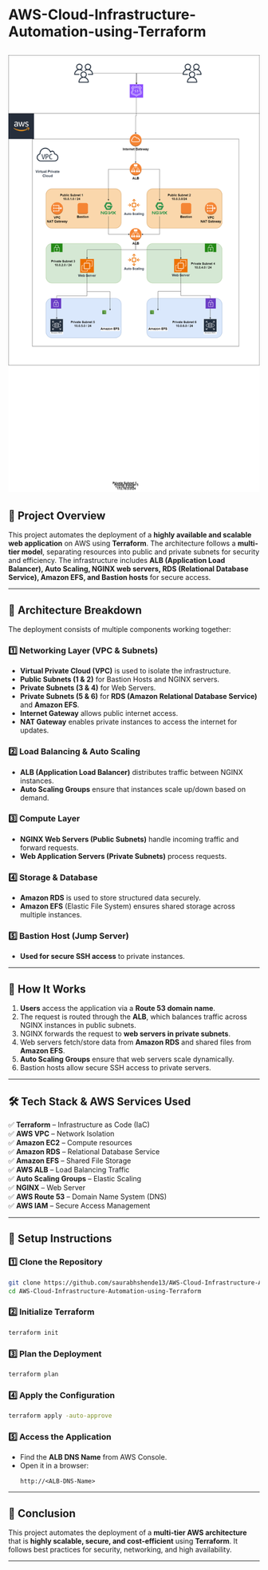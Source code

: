 # AWS-Cloud-Infrastructure-Automation-using-Terraform

![Architecture](project.png)
---

## 📖 **Project Overview**  
This project automates the deployment of a **highly available and scalable web application** on AWS using **Terraform**. The architecture follows a **multi-tier model**, separating resources into public and private subnets for security and efficiency. The infrastructure includes **ALB (Application Load Balancer), Auto Scaling, NGINX web servers, RDS (Relational Database Service), Amazon EFS, and Bastion hosts** for secure access.

---

## 📜 **Architecture Breakdown**
The deployment consists of multiple components working together:

### **1️⃣ Networking Layer (VPC & Subnets)**
- **Virtual Private Cloud (VPC)** is used to isolate the infrastructure.
- **Public Subnets (1 & 2)** for Bastion Hosts and NGINX servers.
- **Private Subnets (3 & 4)** for Web Servers.
- **Private Subnets (5 & 6)** for **RDS (Amazon Relational Database Service)** and **Amazon EFS**.
- **Internet Gateway** allows public internet access.
- **NAT Gateway** enables private instances to access the internet for updates.

### **2️⃣ Load Balancing & Auto Scaling**
- **ALB (Application Load Balancer)** distributes traffic between NGINX instances.
- **Auto Scaling Groups** ensure that instances scale up/down based on demand.

### **3️⃣ Compute Layer**
- **NGINX Web Servers (Public Subnets)** handle incoming traffic and forward requests.
- **Web Application Servers (Private Subnets)** process requests.

### **4️⃣ Storage & Database**
- **Amazon RDS** is used to store structured data securely.
- **Amazon EFS** (Elastic File System) ensures shared storage across multiple instances.

### **5️⃣ Bastion Host (Jump Server)**
- **Used for secure SSH access** to private instances.

---

## 🚀 **How It Works**
1. **Users** access the application via a **Route 53 domain name**.
2. The request is routed through the **ALB**, which balances traffic across NGINX instances in public subnets.
3. NGINX forwards the request to **web servers in private subnets**.
4. Web servers fetch/store data from **Amazon RDS** and shared files from **Amazon EFS**.
5. **Auto Scaling Groups** ensure that web servers scale dynamically.
6. Bastion hosts allow secure SSH access to private servers.

---

## 🛠 **Tech Stack & AWS Services Used**
✅ **Terraform** – Infrastructure as Code (IaC)  
✅ **AWS VPC** – Network Isolation  
✅ **Amazon EC2** – Compute resources  
✅ **Amazon RDS** – Relational Database Service  
✅ **Amazon EFS** – Shared File Storage  
✅ **AWS ALB** – Load Balancing Traffic  
✅ **Auto Scaling Groups** – Elastic Scaling  
✅ **NGINX** – Web Server  
✅ **AWS Route 53** – Domain Name System (DNS)  
✅ **AWS IAM** – Secure Access Management  

---

## 🔧 **Setup Instructions**
### **1️⃣ Clone the Repository**
```bash
git clone https://github.com/saurabhshende13/AWS-Cloud-Infrastructure-Automation-using-Terraform.git
cd AWS-Cloud-Infrastructure-Automation-using-Terraform
```

### **2️⃣ Initialize Terraform**
```bash
terraform init
```

### **3️⃣ Plan the Deployment**
```bash
terraform plan
```

### **4️⃣ Apply the Configuration**
```bash
terraform apply -auto-approve
```

### **5️⃣ Access the Application**
- Find the **ALB DNS Name** from AWS Console.
- Open it in a browser:  
  ```
  http://<ALB-DNS-Name>
  ```

---

## 📌 **Conclusion**
This project automates the deployment of a **multi-tier AWS architecture** that is **highly scalable, secure, and cost-efficient** using **Terraform**. It follows best practices for security, networking, and high availability.  

---
